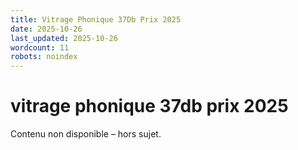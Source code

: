 ```yaml
---
title: Vitrage Phonique 37Db Prix 2025
date: 2025-10-26
last_updated: 2025-10-26
wordcount: 11
robots: noindex
---
```


# vitrage phonique 37db prix 2025

Contenu non disponible – hors sujet.